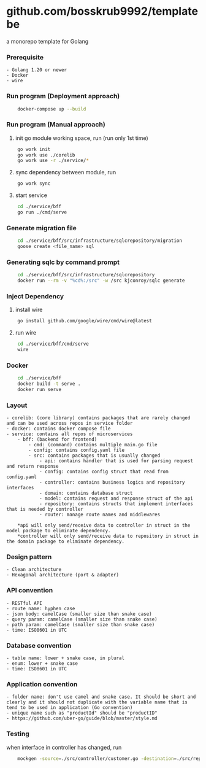 # github.com/bosskrub9992/templatebe

a monorepo template for Golang
<!-- TODO: finish docker compose -->

### Prerequisite

    - Golang 1.20 or newer
    - Docker
    - wire

### Run program (Deployment approach)

```sh
    docker-compose up --build
```

### Run program (Manual approach)

1. init go module working space, run (run only 1st time)
```sh
    go work init
    go work use ./corelib
    go work use -r ./service/*
```

2. sync dependency between module, run
```sh
    go work sync
```

3. start service
```sh
    cd ./service/bff
    go run ./cmd/serve
```

### Generate migration file

```sh
    cd ./service/bff/src/infrastructure/sqlcrepository/migration
    goose create <file_name> sql
```

### Generating sqlc by command prompt

```sh
    cd ./service/bff/src/infrastructure/sqlcrepository
    docker run --rm -v "%cd%:/src" -w /src kjconroy/sqlc generate
```

### Inject Dependency

1. install wire

```sh
    go install github.com/google/wire/cmd/wire@latest
```

2. run wire
```sh
    cd ./service/bff/cmd/serve
    wire
```

### Docker

```sh
    cd ./service/bff
    docker build -t serve .
    docker run serve
```

### Layout
    - corelib: (core library) contains packages that are rarely changed and can be used across repos in service folder
    - docker: contains docker compose file
    - service: contains all repos of microservices
        - bff: (backend for frontend) 
            - cmd: (command) contains multiple main.go file
            - config: contains config.yaml file
            - src: contains packages that is usually changed
                - api: contains handler that is used for parsing request and return response
                - config: contains config struct that read from config.yaml
                - controller: contains business logics and repository interfaces
                - domain: contains database struct
                - model: contains request and response struct of the api
                - repository: contains structs that implement interfaces that is needed by controller 
                - router: manage route names and middlewares

        *api will only send/receive data to controller in struct in the model package to eliminate dependency.
        *controller will only send/receive data to repository in struct in the domain package to eliminate dependency.

### Design pattern
    - Clean architecture
    - Hexagonal architecture (port & adapter)

### API convention
    - RESTful API
    - route name: hyphen case
    - json body: camelCase (smaller size than snake case)
    - query param: camelCase (smaller size than snake case)
    - path param: camelCase (smaller size than snake case)
    - time: ISO8601 in UTC

### Database convention
    - table name: lower + snake case, in plural
    - enum: lower + snake case
    - time: ISO8601 in UTC

### Application convention
    - folder name: don't use camel and snake case. It should be short and clearly and it should not duplicate with the variable name that is tend to be used in application (Go convention)
    - unique name such as "productId" should be "productID"
    - https://github.com/uber-go/guide/blob/master/style.md

### Testing

when interface in controller has changed, run
```sh
    mockgen -source=./src/controller/customer.go -destination=./src/repository/mockrepository/customer.go -package=mockrepository
```